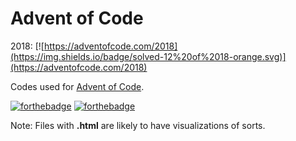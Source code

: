 # Advent of Code

2018: [![https://adventofcode.com/2018](https://img.shields.io/badge/solved-12%20of%2018-orange.svg)](https://adventofcode.com/2018)

Codes used for [Advent of Code](http://adventofcode.com/ "Advent of Code").

[![forthebadge](https://forthebadge.com/images/badges/made-with-javascript.svg)](https://forthebadge.com) [![forthebadge](https://forthebadge.com/images/badges/uses-html.svg)](https://forthebadge.com)

Note: Files with **.html** are likely to have visualizations of sorts.
